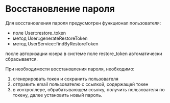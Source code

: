 # Восстановление пароля

Для восстановления пароля предусмотрен функционал пользователя:

- поле User::restore_token
- метод User::generateRestoreToken
- метод UserService::findByRestoreToken

после авторизации юзера в системе поле restore_token автоматически сбрасывается.

При необходимости восстановления пароля, необходимо:
1. сгенерировать токен и сохранить пользователя
2. отправить email пользователю с ссылкой, содержащей токен
3. в контроллере, обрабатывающем ссылку, получить пользователя по токену, далее установить новый пароль.